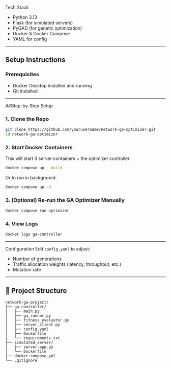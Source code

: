 Tech Stack

- Python 3.13
- Flask (for simulated servers)
- PyGAD (for genetic optimization)
- Docker & Docker Compose
- YAML for config

---

## Setup Instructions

### Prerequisites
- Docker Desktop installed and running
- Git installed

---

##Step-by-Step Setup

### 1. Clone the Repo
```bash
git clone https://github.com/yourusername/network-ga-optimizer.git
cd network-ga-optimizer
```

### 2. Start Docker Containers
This will start 3 server containers + the optimizer controller:
```bash
docker compose up --build
```
Or to run in background:
```bash
docker compose up -d
```

### 3. (Optional) Re-run the GA Optimizer Manually
```bash
docker compose run optimizer
```

### 4. View Logs
```bash
docker logs ga-controller
```

---

Configuration
Edit `config.yaml` to adjust:
- Number of generations
- Traffic allocation weights (latency, throughput, etc.)
- Mutation rate


---

## 📁 Project Structure
```
network-ga-project/
├── ga_controller/
│   ├── main.py
│   ├── ga_runner.py
│   ├── fitness_evaluator.py
│   ├── server_client.py
│   ├── config.yaml
│   ├── Dockerfile
│   └── requirements.txt
├── simulated_server/
│   ├── server-app.py
│   └── Dockerfile
├── docker-compose.yml
└── .gitignore
```
